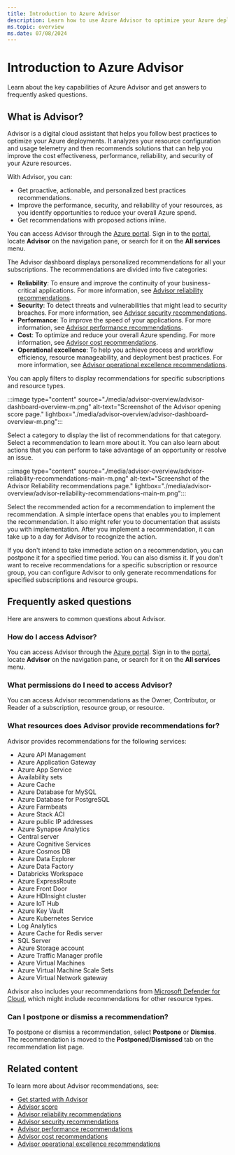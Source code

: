 ```yaml
---
title: Introduction to Azure Advisor
description: Learn how to use Azure Advisor to optimize your Azure deployments and get answers to frequently asked questions.
ms.topic: overview
ms.date: 07/08/2024
---
```


# Introduction to Azure Advisor

Learn about the key capabilities of Azure Advisor and get answers to frequently asked questions.

## What is Advisor?
Advisor is a digital cloud assistant that helps you follow best practices to optimize your Azure deployments. It analyzes your resource configuration and usage telemetry and then recommends solutions that can help you improve the cost effectiveness, performance, reliability, and security of your Azure resources.

With Advisor, you can:

* Get proactive, actionable, and personalized best practices recommendations. 
* Improve the performance, security, and reliability of your resources, as you identify opportunities to reduce your overall Azure spend.
* Get recommendations with proposed actions inline.

You can access Advisor through the [Azure portal](https://aka.ms/azureadvisordashboard). Sign in to the [portal](https://portal.azure.com), locate **Advisor** on the navigation pane, or search for it on the **All services** menu.

The Advisor dashboard displays personalized recommendations for all your subscriptions. The recommendations are divided into five categories: 

* **Reliability**: To ensure and improve the continuity of your business-critical applications. For more information, see [Advisor reliability recommendations](advisor-reference-reliability-recommendations.md).
* **Security**: To detect threats and vulnerabilities that might lead to security breaches. For more information, see [Advisor security recommendations](advisor-security-recommendations.md).
* **Performance**: To improve the speed of your applications. For more information, see [Advisor performance recommendations](advisor-reference-performance-recommendations.md).
* **Cost**: To optimize and reduce your overall Azure spending. For more information, see [Advisor cost recommendations](advisor-reference-cost-recommendations.md).
* **Operational excellence**: To help you achieve process and workflow efficiency, resource manageability, and deployment best practices. For more information, see [Advisor operational excellence recommendations](advisor-reference-operational-excellence-recommendations.md).

You can apply filters to display recommendations for specific subscriptions and resource types.

:::image type="content" source="./media/advisor-overview/advisor-dashboard-overview-m.png" alt-text="Screenshot of the Advisor opening score page." lightbox="./media/advisor-overview/advisor-dashboard-overview-m.png":::

Select a category to display the list of recommendations for that category. Select a recommendation to learn more about it. You can also learn about actions that you can perform to take advantage of an opportunity or resolve an issue.

:::image type="content" source="./media/advisor-overview/advisor-reliability-recommendations-main-m.png" alt-text="Screenshot of the Advisor Reliability recommendations page." lightbox="./media/advisor-overview/advisor-reliability-recommendations-main-m.png":::

Select the recommended action for a recommendation to implement the recommendation. A simple interface opens that enables you to implement the recommendation. It also might refer you to documentation that assists you with implementation. After you implement a recommendation, it can take up to a day for Advisor to recognize the action.

If you don't intend to take immediate action on a recommendation, you can postpone it for a specified time period. You can also dismiss it. If you don't want to receive recommendations for a specific subscription or resource group, you can configure Advisor to only generate recommendations for specified subscriptions and resource groups.

## Frequently asked questions

Here are answers to common questions about Advisor.

### How do I access Advisor?
You can access Advisor through the [Azure portal](https://aka.ms/azureadvisordashboard). Sign in to the [portal](https://portal.azure.com), locate **Advisor** on the navigation pane, or search for it on the **All services** menu.

### What permissions do I need to access Advisor?

You can access Advisor recommendations as the Owner, Contributor, or Reader of a subscription, resource group, or resource.

### What resources does Advisor provide recommendations for?

Advisor provides recommendations for the following services:

- Azure API Management
- Azure Application Gateway
- Azure App Service
- Availability sets
- Azure Cache
- Azure Database for MySQL
- Azure Database for PostgreSQL
- Azure Farmbeats
- Azure Stack ACI
- Azure public IP addresses
- Azure Synapse Analytics
- Central server
- Azure Cognitive Services
- Azure Cosmos DB
- Azure Data Explorer
- Azure Data Factory
- Databricks Workspace
- Azure ExpressRoute
- Azure Front Door
- Azure HDInsight cluster
- Azure IoT Hub
- Azure Key Vault
- Azure Kubernetes Service
- Log Analytics
- Azure Cache for Redis server
- SQL Server
- Azure Storage account
- Azure Traffic Manager profile
- Azure Virtual Machines
- Azure Virtual Machine Scale Sets
- Azure Virtual Network gateway

Advisor also includes your recommendations from [Microsoft Defender for Cloud](/azure/defender-for-cloud/defender-for-cloud-introduction), which might include recommendations for other resource types.

### Can I postpone or dismiss a recommendation?

To postpone or dismiss a recommendation, select **Postpone** or **Dismiss**. The recommendation is moved to the **Postponed/Dismissed** tab on the recommendation list page.

## Related content

To learn more about Advisor recommendations, see:

* [Get started with Advisor](advisor-get-started.md)
* [Advisor score](azure-advisor-score.md)
* [Advisor reliability recommendations](advisor-reference-reliability-recommendations.md)
* [Advisor security recommendations](advisor-security-recommendations.md)
* [Advisor performance recommendations](advisor-reference-performance-recommendations.md)
* [Advisor cost recommendations](advisor-reference-cost-recommendations.md)
* [Advisor operational excellence recommendations](advisor-reference-operational-excellence-recommendations.md)
